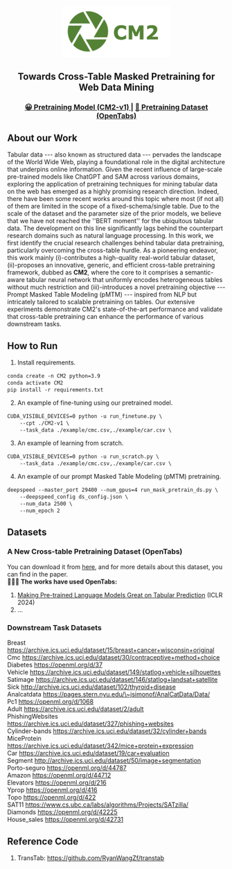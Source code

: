 <div align="center">
<img src=./image/logo.png width="250" />
</div>


<div align="center">
  <h2>Towards Cross-Table Masked Pretraining for Web Data Mining</h2>
</div>

<h3 align="center"> 
<a href="https://mega.nz/file/Qj8nAS5J#LD43dkt6IhX483tJpLuGx006d6W_zPaMPPezuN9DsNc"> 😀 Pretraining Model (CM2-v1) </a> |
<a href="https://mega.nz/file/oqUlgbCa#AwNrJD6RDTIroZbJhMUIe5hS2y_DpBGMPLnsutZcAL0"> 📕 Pretraining Dataset (OpenTabs) </a> 
</h3>
</div>


## About our Work
Tabular data --- also known as structured data --- pervades the landscape of the World Wide Web, playing a foundational role in the digital architecture that underpins online information. Given the recent influence of large-scale pre-trained models like ChatGPT and SAM across various domains, exploring the application of pretraining techniques for mining tabular data on the web has emerged as a highly promising research direction. 
Indeed, there have been some recent works around this topic where most (if not all) of them are limited in the scope of a fixed-schema/single table. 
Due to the scale of the dataset and the parameter size of the prior models, we believe that we have not reached the ''BERT moment'' for the ubiquitous tabular data. The development on this line significantly lags behind the counterpart research domains such as natural language processing.
In this work, we first identify the crucial research challenges behind tabular data pretraining, particularly overcoming the cross-table hurdle. 
As a pioneering endeavor, this work mainly (i)-contributes a high-quality real-world tabular dataset, (ii)-proposes an innovative, generic, and efficient cross-table pretraining framework, dubbed as **CM2**, where the core to it comprises a semantic-aware tabular neural network that uniformly encodes heterogeneous tables without much restriction and (iii)-introduces a novel pretraining objective ---  Prompt Masked Table Modeling (pMTM) --- inspired from NLP but intricately tailored to scalable pretraining on tables. Our extensive experiments demonstrate CM2's state-of-the-art performance and validate that cross-table pretraining can enhance the performance of various downstream tasks.  

## How to Run

1. Install requirements.
```
conda create -n CM2 python=3.9
conda activate CM2
pip install -r requirements.txt
```

2. An example of fine-tuning using our pretrained model.
```
CUDA_VISIBLE_DEVICES=0 python -u run_finetune.py \
    --cpt ./CM2-v1 \
    --task_data ./example/cmc.csv,./example/car.csv \
```

3. An example of learning from scratch.
```
CUDA_VISIBLE_DEVICES=0 python -u run_scratch.py \
    --task_data ./example/cmc.csv,./example/car.csv \
```

4. An example of our prompt Masked Table Modeling (pMTM) pretraining.
```
deepspeed --master_port 29400 --num_gpus=4 run_mask_pretrain_ds.py \
    --deepspeed_config ds_config.json \
    --num_data 2500 \
    --num_epoch 2
```

## Datasets

### A New Cross-table Pretraining Dataset (OpenTabs)

You can download it from [here](https://holyphd-my.sharepoint.com/:f:/g/personal/yc_holyphd_onmicrosoft_com/EmlUjuSQhiFKo8PvvfrLSTQBZs2s_dTDFU47xb8CZpvvuQ?e=MsTDNL), and for more details about this dataset, you can find in the paper.  
🎉🎉🎉 **The works have used OpenTabs:**  
1. [Making Pre-trained Language Models Great on Tabular Prediction](https://openreview.net/pdf?id=anzIzGZuLi) (ICLR 2024)  
2. ...

### Downstream Task Datasets 
Breast https://archive.ics.uci.edu/dataset/15/breast+cancer+wisconsin+original  
Cmc https://archive.ics.uci.edu/dataset/30/contraceptive+method+choice   
Diabetes https://openml.org/d/37  
Vehicle https://archive.ics.uci.edu/dataset/149/statlog+vehicle+silhouettes   
Satimage https://archive.ics.uci.edu/dataset/146/statlog+landsat+satellite  
Sick http://archive.ics.uci.edu/dataset/102/thyroid+disease  
Analcatdata https://pages.stern.nyu.edu/\~jsimonof/AnalCatData/Data/   
Pc1 https://openml.org/d/1068  
Adult https://archive.ics.uci.edu/dataset/2/adult   
PhishingWebsites https://archive.ics.uci.edu/dataset/327/phishing+websites   
Cylinder-bands https://archive.ics.uci.edu/dataset/32/cylinder+bands  
MiceProtein https://archive.ics.uci.edu/dataset/342/mice+protein+expression   
Car https://archive.ics.uci.edu/dataset/19/car+evaluation   
Segment http://archive.ics.uci.edu/dataset/50/image+segmentation   
Porto-seguro https://openml.org/d/44787  
Amazon https://openml.org/d/44712   
Elevators https://openml.org/d/216  
Yprop https://openml.org/d/416  
Topo https://openml.org/d/422   
SAT11 https://www.cs.ubc.ca/labs/algorithms/Projects/SATzilla/   
Diamonds https://openml.org/d/42225   
House_sales https://openml.org/d/42731   



## Reference Code
1. TransTab: https://github.com/RyanWangZf/transtab 